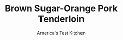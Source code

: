 ---
layout: ../../layouts/MarkdownPostLayout.astro
title: Brown Sugar-Orange Pork Tenderloin
author: America's Test Kitchen
pubDate: 2023-03-15
description: "Our goal was tender meat with a flavorful, gently sweet exterior. Would we get burned in our pursuit?"
image_url: https://res.cloudinary.com/hksqkdlah/image/upload/ar_1:1,c_fill,dpr_2.0,f_auto,fl_lossy.progressive.strip_profile,g_faces:auto,q_auto:low,w_344/37277_sfs-brown-sugar-orange-pork-tenderloin-36
tags: ["Main Courses","Pork","Weeknight"]
calories: 
protein: 
carbohydrates: 
fats: 
fiber: 
ingredients: ["1/4 cup, packed light brown sugar","2 teaspoons, minced fresh thyme","1/2 teaspoon, grated orange zest","1 tablespoon, orange juice","1/8 teaspoon, cayenne pepper","1 tablespoon additional, kosher salt","1/2 teaspoon, black pepper","1/8 teaspoon, kosher salt","2 pounds, pork tenderloins (2 loins), trimmed","2 tablespoons, vegetable oil","2 tablespoons, water","2 teaspoons, cider vinegar"]
serves: 4
time: "55 minutes"
instructions: ["Adjust oven rack to upper-middle position and heat oven to 375 degrees. Combine sugar, thyme, orange zest, 1/8 teaspoon salt, and cayenne in bowl; set aside. Pat tenderloins dry with paper towels and sprinkle with 1 tablespoon salt and 1/2 teaspoon pepper.","Heat oil in 12-inch nonstick skillet over medium-high heat until just smoking. Add tenderloins and cook until browned on all sides, 5 to 7 minutes.","Off heat, sprinkle sugar mixture evenly over tops of tenderloins, pressing to adhere (it’s OK if some falls off). Transfer skillet to oven and roast until meat registers 135 degrees, 10 to 14 minutes. Transfer tenderloins to plate, tent with aluminum foil, and let rest for 10 minutes.","Add water, vinegar, orange juice, and any accumulated pork juices to liquid left in skillet. Place skillet over medium heat (skillet handle will be hot) and cook until sauce is slightly thickened, about 2 minutes, pressing on any solid bits of sugar with spatula to dissolve. Slice tenderloins 1/2 inch thick and serve with sauce."]
nutrition: undefined
notes: "The Microplane Premium Classic Zester/Grater is our winning zesting tool. Do not use dark brown sugar here, as it is too strong-tasting for this sauce."
---
